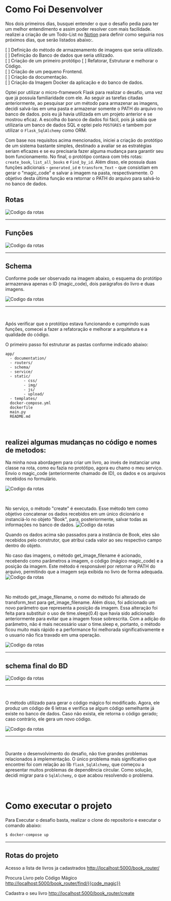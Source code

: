 # Como Foi Desenvolver
Nos dois primeiros dias, busquei entender o que o desafio pedia para ter um melhor entendimento e assim poder resolver com mais facilidade. realizei a criação de um Todo-List no [Notion](https://www.notion.so/) para definir como seguiria nos próximos dias, que serão listados abaixo:.<br>

[ ] Definição do método de armazenamento de imagens que seria utilizado.<br>
[ ] Definição do Banco de dados que seria utilizado.<br>
[ ] Criação de um primeiro protótipo
[ ] Refatorar, Estruturar e melhorar o Código.<br>
[ ] Criação de um pequeno Frontend.<br>
[ ] Criação da documentação.<br>
[ ] Criação da Imagem Docker da aplicação e do banco de dados.

Optei por utilizar o micro-framework Flask para realizar o desafio, uma vez que já possuía familiaridade com ele. Ao seguir as tarefas citadas anteriormente, ao pesquisar por um método para armazenar as imagens, decidi salvá-las em uma pasta e armazenar somente o PATH do arquivo no banco de dados. pois eu já havia utilizada em um projeto anterior e se mostrou eficaz. A escolha do banco de dados foi fácil, pois já sabia que utilizaria um banco de dados SQL e optei pelo ```POSTGRES``` e tambem por utilizar o ```Flask_SqlAlchemy``` como ORM.

Com base nos requisitos acima mencionados, iniciei a criação do protótipo de um sistema bastante simples, destinado a avaliar se as estratégias seriam eficazes e se eu precisaria fazer alguma mudança para garantir seu bom funcionamento. No final, o protótipo contava com três rotas: ```create_book```, ```list_all_books``` e ```Find_by_id```. Além disso, ele possuía duas funções adicionais - ```generated_id``` e ```transform_Text``` - que consistiam em gerar o "magic_code" e salvar a imagem na pasta, respectivamente. O objetivo desta última função era retornar o PATH do arquivo para salvá-lo no banco de dados.

## Rotas
![Codigo da rotas](app/static/img/routers.png)
<hr>

## Funções
![Codigo da rotas](app/static/img/functions.png)
<hr>

## Schema
Conforme pode ser observado na imagem abaixo, o esquema do protótipo armazenava apenas o ID (magic_code), dois parágrafos do livro e duas imagens.

![Codigo da rotas](app/static/img/schema01.png)

<hr>

<br>

Após verificar que o protótipo estava funcionando e cumprindo suas funções, comecei a fazer a refatoração e melhorar a arquitetura e a qualidade do código.

O primeiro passo foi estruturar as pastas conforme indicado abaixo:
```
app/
  - documentation/
  - routers/
  - schema/
  - service/
  - static/
        - css/
        - img/
        - js/
        - upload/
  - templates/
  docker-compose.yml
  dockerfile
  main.py
  README.md
```
<br>

## realizei algumas mudanças no código e nomes de metodos: 

Na minha nova abordagem para criar um livro, ao invés de instanciar uma classe na rota, como eu fazia no protótipo, agora eu chamo o meu serviço. Envio o magic_code (anteriormente chamado de ID), os dados e os arquivos recebidos no formulário.
<br>

![Codigo da rotas](app/static/img/router_create.png)

<br>

No serviço, o método "create" é executado. Esse método tem como objetivo concatenar os dados recebidos em um único dicionário e instanciá-lo no objeto "Book", para, posteriormente, salvar todas as informações no banco de dados.
![Codigo da rotas](app/static/img/create_service.png)


Quando os dados acima são passados para a instância de Book, eles são recebidos pelo construtor, que atribui cada valor ao seu respectivo campo dentro do objeto.

No caso das imagens, o método get_image_filename é acionado, recebendo como parâmetros a imagem, o código (mágico magic_code) e a posição da imagem. Este método é responsável por retornar o PATH do arquivo, permitindo que a imagem seja exibida no livro de forma adequada.
![Codigo da rotas](app/static/img/__init__.png)

<br>

No método get_image_filename, o nome do método foi alterado de transform_text para get_image_filename. Além disso, foi adicionado um novo parâmetro que representa a posição da imagem. Essa alteração foi feita para substituir o uso de time.sleep(0.4) que havia sido adicionado anteriormente para evitar que a imagem fosse sobrescrita. Com a adição do parâmetro, não é mais necessário usar o time.sleep e, portanto, o método ficou muito mais rápido e a performance foi melhorada significativamente e o usuario não fica travado em uma operação.

![Codigo da rotas](app/static/img/get_filename.png)
<hr>

## schema final do BD
![Codigo da rotas](app/static/img/newSchema.png)

<hr>
<br>

O método utilizado para gerar o código mágico foi modificado. Agora, ele produz um código de 6 letras e verifica se algum código semelhante já existe no banco de dados. Caso não exista, ele retorna o código gerado; caso contrário, ele gera um novo código.

![Codigo da rotas](app/static/img/generated.png)
<br>

<hr>

<br>

Durante o desenvolvimento do desafio, não tive grandes problemas relacionados à implementação. O único problema mais significativo que encontrei foi com relação ao lib ```flask_SqlAlchemy```, que começou a apresentar muitos problemas de dependência circular. Como solução, decidi migrar para o ```SqlAlchemy```, o que acabou resolvendo o problema.

<br>

# Como executar o projeto

Para Executar o desafio basta, realizar o clone do repositorio e executar o comando abaixo:

```bash
$ docker-compose up
```
<hr>

## Rotas do projeto

Acesso a lista de livros ja cadastrados
<http://localhost:5000/book_router/>

Procura Livro pelo Código Mágico
<http://localhost:5000/book_router/find/{{code_magic}}>

Cadastra o seu livro
<http://localhost:5000/book_router/create>
